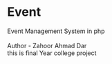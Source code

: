 # Event
Event Management System in php  
<br>
 Author - Zahoor Ahmad Dar
<br>
 this is final  Year college project 
